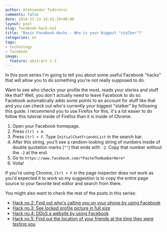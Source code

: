 ```yaml
---
author: Aleksandar Todorović
comments: false
date: 2014-11-13 14:41:19+00:00
layout: post
slug: facebook-hack-no1
title: 'Basic Facebook Hacks - Who is your biggest "stalker"?'
categories: en
tags:
- technology
- facebook
image:
  feature: abstract-1-3
---
```


In this post series I'm going to tell you about some useful Facebook "hacks" that will allow you to do something you're not really supposed to do.

Want to see who checks your profile the most, reads your stories and stuff like that? Well, you don't actually need to leave Facebook to do so. Facebook automatically adds some points to an account for stuff like that and you can check out who's currently your biggest "stalker" by following this guide. I recommend you to use Firefox for this, it's a lot easier to do follow this tutorial inside of Firefox than it is inside of Chrome.

1. Open your Facebook homepage.
2. Press `Ctrl + U`.
3. Press `Ctrl + F`. Type `InitialChatFriendsList` in the search bar.
4. After this string, you'll see a random-looking string of numbers inside of double quotation marks (`""`) that ends with `-2`. Copy that number _without_ the `-2` at the end.
5. Go to `https://www.facebook.com/*PasteTheNumberHere*`
6. Voila!

If you're using Chrome, `Ctrl + F` in the page inspector does not work as you'd expected it to work so my suggestion is to copy the entire page source to your favorite text editor and search from there.

You might also want to check the rest of the posts in this series:

* [Hack no.2: Find out who's calling you on your phone by using Facebook](https://r3bl.github.io/en/facebook-hack-no2)
* [Hack no.3: See locked profile picture in full size](https://r3bl.github.io/en/facebook-hack-no3)
* [Hack no.4: DDoS a website by using Facebook](https://r3bl.github.io/en/facebook-hack-no4)
* [Hack no.5: Find out the location of your friends at the time they were texting you](https://r3bl.github.io/en/facebook-hack-no5)
